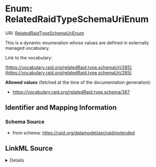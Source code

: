# Enum: RelatedRaidTypeSchemaUriEnum 



URI: [RelatedRaidTypeSchemaUriEnum](../enums/RelatedRaidTypeSchemaUriEnum.md)


This is a dynamic enumeration whose values are defined in externally managed vocabulary. 

Link to the vocabulary:

[https://vocabulary.raid.org/relatedRaid.type.schemaUri/285](https://vocabulary.raid.org/relatedRaid.type.schemaUri/285)


**Allowed values** (fetched at the time of the documentation generation):

* https://vocabulary.raid.org/relatedRaid.type.schema/367











## Identifier and Mapping Information







### Schema Source


* from schema: https://raid.org/datamodel/api/raid/extended







## LinkML Source

<details>
```yaml
name: RelatedRaidTypeSchemaUriEnum
from_schema: https://raid.org/datamodel/api/raid/extended
rank: 1000
reachable_from:
  source_ontology: https://vocabs.ardc.edu.au/repository/api/sparql/raid_research-activity-identifier-raid-controlled-lists_raid-cl-v1-1
  source_nodes:
  - https://vocabulary.raid.org/relatedRaid.type.schemaUri/285
  relationship_types:
  - skos:hasTopConcept
  is_direct: true
  include_self: false
  traverse_up: false

```
</details>